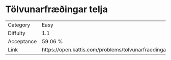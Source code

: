 # Tölvunarfræðingar telja

<table>
    <tr>
        <td>Category</td>
        <td>Easy</td>
    </tr>
    <tr>
        <td>Diffulty</td>
        <td>1.1</td>
    </tr>
    <tr>
        <td>Acceptance</td>
        <td>59.06 %</td>
    </tr>
    <tr>
        <td>Link</td>
        <td>https://open.kattis.com/problems/tolvunarfraedingartelja</td>
    </tr>
</table>